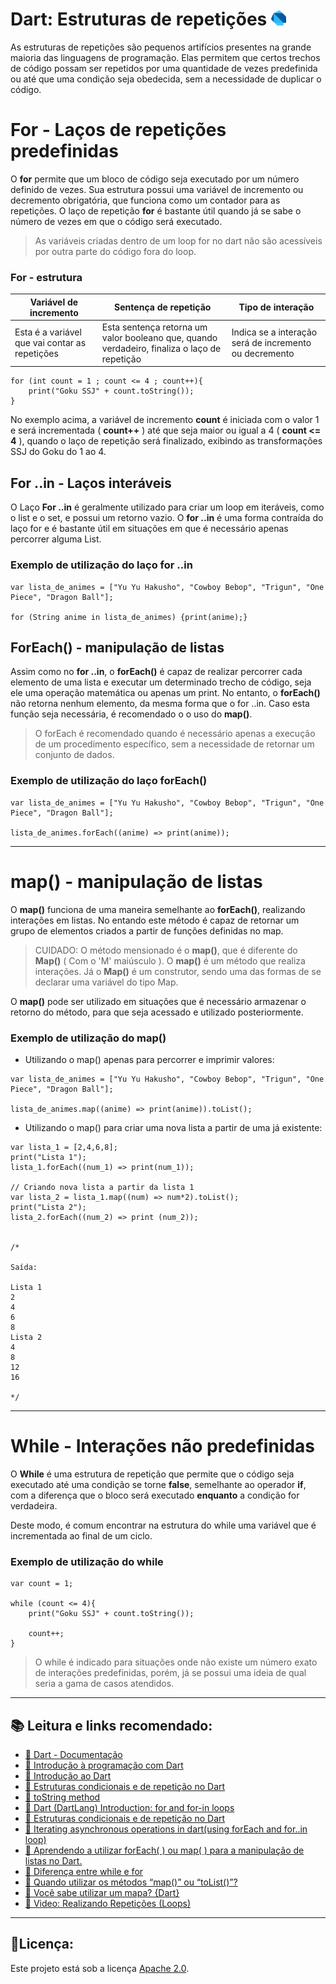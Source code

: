 # Dart: Estruturas de repetições <a href = "https://dart.dev/"><img src="https://raw.githubusercontent.com/JosManoel/Dart-Study/main/images/icons/dart.png" width = "24"></img></a>

As estruturas de repetições são pequenos artifícios presentes na grande maioria das linguagens de programação. Elas permitem que certos trechos de código possam ser repetidos por uma quantidade de vezes predefinida ou até que uma condição seja obedecida, sem a necessidade de duplicar o código.

# For - Laços de repetições predefinidas
O **for** permite que um bloco de código seja executado por um número definido de vezes. Sua estrutura possui uma variável de incremento ou decremento obrigatória, que funciona como um contador para as repetições. O laço de repetição **for** é bastante útil quando já se sabe o número de vezes em que o código será executado.

> As variáveis criadas dentro de um loop for no dart não são acessíveis por outra parte do código fora do loop.

### For - estrutura

| Variável de incremento|Sentença de repetição | Tipo de interação|
|-|-|-|
|Esta é a variável que vai contar as repetições | Esta sentença retorna um valor booleano que, quando verdadeiro, finaliza o laço de repetição | Indica se a interação será de incremento ou decremento|

```
for (int count = 1 ; count <= 4 ; count++){
    print("Goku SSJ" + count.toString());
}
```
No exemplo acima, a variável de incremento **count** é iniciada com o valor 1 e será incrementada ( **count++** ) até que seja maior ou igual a 4 ( **count <= 4** ), quando o laço de repetição será finalizado, exibindo as transformações SSJ do Goku do 1 ao 4.

## For ..in - Laços interáveis

O Laço **For ..in** é geralmente utilizado para criar um loop em iteráveis, como o list e o set, e possui um retorno vazio. O **for ..in** é uma forma contraída do laço for e é bastante útil em situações em que é necessário apenas percorrer alguma List. 

### Exemplo de utilização do laço for ..in
```
var lista_de_animes = ["Yu Yu Hakusho", "Cowboy Bebop", "Trigun", "One Piece", "Dragon Ball"];

for (String anime in lista_de_animes) {print(anime);}

```

## ForEach() -  manipulação de listas

Assim como no **for ..in**, o **forEach()** é capaz de realizar percorrer cada elemento de uma lista e executar um determinado trecho de código, seja ele uma operação matemática ou apenas um print. No entanto, o **forEach()** não retorna nenhum elemento, da mesma forma que o for ..in. Caso esta função seja necessária, é recomendado o o uso do **map()**.

> O forEach é recomendado quando é necessário apenas a execução de um procedimento específico, sem a necessidade de retornar um conjunto de dados.

### Exemplo de utilização do laço forEach()

```
var lista_de_animes = ["Yu Yu Hakusho", "Cowboy Bebop", "Trigun", "One Piece", "Dragon Ball"];

lista_de_animes.forEach((anime) => print(anime));

```
***

# map() - manipulação de listas

O **map()** funciona de uma maneira semelhante ao **forEach()**, realizando interações em listas. No entando este método é capaz de retornar um grupo de elementos criados a partir de funções definidas no map.

> CUIDADO: O método mensionado é o **map()**, que é diferente do **Map()** ( Com o 'M' maiúsculo ). O **map()** é um método que realiza interações. Já o **Map()** é um construtor, sendo uma das formas de se declarar uma variável do tipo Map.

O **map()** pode ser utilizado em situações que é necessário armazenar o retorno do método, para que seja acessado e utilizado posteriormente.

### Exemplo de utilização do map()

* Utilizando o map() apenas para percorrer e imprimir valores:

```
var lista_de_animes = ["Yu Yu Hakusho", "Cowboy Bebop", "Trigun", "One Piece", "Dragon Ball"];

lista_de_animes.map((anime) => print(anime)).toList();

```

* Utilizando o map() para criar uma nova lista a partir de uma já existente:

```
var lista_1 = [2,4,6,8];
print("Lista 1");
lista_1.forEach((num_1) => print(num_1));

// Criando nova lista a partir da lista 1
var lista_2 = lista_1.map((num) => num*2).toList();
print("Lista 2");
lista_2.forEach((num_2) => print (num_2));


/*

Saída:

Lista 1
2
4
6
8
Lista 2
4
8
12
16

*/
```
***
# While - Interações não predefinidas

O **While** é uma estrutura de repetição que permite que o código seja executado até uma condição se torne **false**, semelhante ao operador **if**, com a diferença que o bloco será executado **enquanto** a condição for verdadeira. 

Deste modo, é comum encontrar na estrutura do while uma variável que é incrementada ao final de um ciclo.

### Exemplo de utilização do while

```
var count = 1;

while (count <= 4){
    print("Goku SSJ" + count.toString());

    count++;
}
```

> O while é indicado para situações onde não existe um número exato de interações predefinidas, porém, já se possui uma ideia de qual seria a gama de casos atendidos.
***
## 📚 Leitura e links recomendado:
* [📝 Dart - Documentação](https://dart.dev/guides)
* [🎯 Introdução à programação com Dart](https://dev.to/madebyluque/introducao-a-programacao-com-dart-aji)
* [🎯 Introdução ao Dart](https://www.paulocagol.dev.br/2021/04/00004-introducao-linguagem-dart/#8-estrutura-de-repeti%C3%A7%C3%A3o-)
* [🎯 Estruturas condicionais e de repetição no Dart](https://www.treinaweb.com.br/blog/estruturas-condicionais-e-de-repeticao-no-dart)
* [🎯 toString method](https://api.flutter.dev/flutter/dart-core/num/toString.html)
* [🎯 Dart (DartLang) Introduction: for and for-in loops](https://medium.com/run-dart/dart-dartlang-introduction-for-and-for-in-loops-ff2bf5aeab5d)
* [🎯 Estruturas condicionais e de repetição no Dart](https://www.treinaweb.com.br/blog/estruturas-condicionais-e-de-repeticao-no-dart)
* [🎯 Iterating asynchronous operations in dart(using forEach and for..in loop)](https://dev.to/uchennaemeruche/iterating-asynchronous-operations-in-dart-using-foreach-and-for-in-loop-1n4f)
* [🎯 Aprendendo a utilizar forEach( ) ou map( ) para a manipulação de listas no Dart.](https://medium.com/@arthurgiani/aprendendo-a-utilizar-foreach-ou-map-para-a-manipula%C3%A7%C3%A3o-de-listas-no-dart-230e0dc1a53d)
* [🎯 Diferença entre while e for](https://pt.stackoverflow.com/questions/61491/diferen%C3%A7a-entre-while-e-for)
* [🎯 Quando utilizar os métodos “map()” ou “toList()”?](https://pt.stackoverflow.com/questions/403324/quando-utilizar-os-m%c3%a9todos-map-ou-tolist)
* [🎯 Você sabe utilizar um mapa? {Dart}](https://www.linkedin.com/pulse/voc%C3%AA-sabe-utilizar-um-mapa-dart-fellipe-malta/?originalSubdomain=pt)
* [🎯 Video: Realizando Repetições (Loops)](https://www.youtube.com/watch?v=PAv1k0z4wrI&list=PLR5GUTqrcwXhVV-jNR38vfAZabkmGGKfO&index=8)
***
## 🧾Licença:
Este projeto está sob a licença [Apache 2.0](https://api.flutter.dev/flutter/dart-core/num/toString.html).
